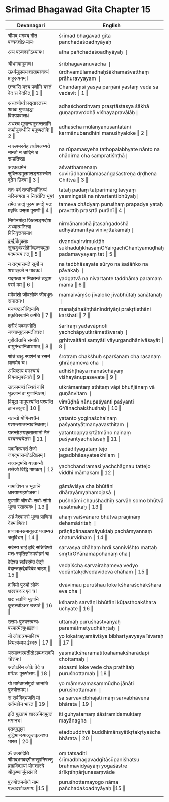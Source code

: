 # Srimad Bhagawad Gita Chapter 15

| Devanagari | English |
| ------ | ------ |
|  |  |
| श्रीमद् भगवद् गीत पन्चदशोऽध्यायः   | śrīmad bhagavad gīta panchadaśoadhyāyaḥ   |
|  |  |
| अथ पञ्चदशोऽध्यायः ❘   | atha pañchadaśoadhyāyaḥ ❘   |
|  |  |
|  |  |
| श्रीभगवानुवाच ❘   | śrībhagavānuvācha ❘   |
| ऊर्ध्वमूलमधःशाखमश्वत्थं प्राहुरव्ययम् ❘   | ūrdhvamūlamadhaḥśākhamaśvatthaṃ prāhuravyayam ❘   |
| छन्दांसि यस्य पर्णानि यस्तं वेद स वेदवित् ‖ 1 ‖   | Chandāṃsi yasya parṇāni yastaṃ veda sa vedavit ‖ 1 ‖   |
|  |  |
| अधश्चोर्ध्वं प्रसृतास्तस्य शाखा गुणप्रवृद्धा विषयप्रवालाः❘   | adhaśchordhvaṃ prasṛtāstasya śākhā guṇapravṛddhā viśhayapravālāḥ❘   |
| अधश्च मूलान्यनुसन्ततानि कर्मानुबन्धीनि मनुष्यलोके ‖ 2 ‖   | adhaścha mūlānyanusantatāni karmānubandhīni manuśhyaloke ‖ 2 ‖   |
|  |  |
| न रूपमस्येह तथोपलभ्यते नान्तो न चादिर्न च सम्प्रतिष्ठा❘   | na rūpamasyeha tathopalabhyate nānto na chādirna cha sampratiśhṭhā❘   |
| अश्वत्थमेनं सुविरूढमूलमसङ्गशस्त्रेण दृढेन छित्त्वा ‖ 3 ‖   | aśvatthamenaṃ suvirūḍhamūlamasaṅgaśastreṇa dṛḍhena Chittvā ‖ 3 ‖   |
|  |  |
| ततः पदं तत्परिमार्गितव्यं यस्मिन्गता न निवर्तन्ति भूयः❘   | tataḥ padaṃ tatparimārgitavyaṃ yasmingatā na nivartanti bhūyaḥ❘   |
| तमेव चाद्यं पुरुषं प्रपद्ये यतः प्रवृत्तिः प्रसृता पुराणी ‖ 4 ‖   | tameva chādyaṃ puruśhaṃ prapadye yataḥ pravṛttiḥ prasṛtā purāṇī ‖ 4 ‖   |
|  |  |
| निर्मानमोहा जितसङ्गदोषा अध्यात्मनित्या विनिवृत्तकामाः❘   | nirmānamohā jitasaṅgadośhā adhyātmanityā vinivṛttakāmāḥ❘   |
| द्वन्द्वैर्विमुक्ताः सुखदुःखसंज्ञैर्गच्छन्त्यमूढाः पदमव्ययं तत् ‖ 5 ‖   | dvandvairvimuktāḥ sukhaduḥkhasaṃGYairgachChantyamūḍhāḥ padamavyayaṃ tat ‖ 5 ‖   |
|  |  |
| न तद्भासयते सूर्यो न शशाङ्को न पावकः ❘   | na tadbhāsayate sūryo na śaśāṅko na pāvakaḥ ❘   |
| यद्गत्वा न निवर्तन्ते तद्धाम परमं मम ‖ 6 ‖   | yadgatvā na nivartante taddhāma paramaṃ mama ‖ 6 ‖   |
|  |  |
| ममैवांशो जीवलोके जीवभूतः सनातनः ❘   | mamaivāṃśo jīvaloke jīvabhūtaḥ sanātanaḥ ❘   |
| मनःषष्ठानीन्द्रियाणि प्रकृतिस्थानि कर्षति ‖ 7 ‖   | manaḥśhaśhṭhānīndriyāṇi prakṛtisthāni karśhati ‖ 7 ‖   |
|  |  |
| शरीरं यदवाप्नोति यच्चाप्युत्क्रामतीश्वरः ❘   | śarīraṃ yadavāpnoti yachchāpyutkrāmatīśvaraḥ ❘   |
| गृहीत्वैतानि संयाति वायुर्गन्धानिवाशयात् ‖ 8 ‖   | gṛhītvaitāni saṃyāti vāyurgandhānivāśayāt ‖ 8 ‖   |
|  |  |
| श्रोत्रं चक्षुः स्पर्शनं च रसनं घ्राणमेव च ❘   | śrotraṃ chakśhuḥ sparśanaṃ cha rasanaṃ ghrāṇameva cha ❘   |
| अधिष्ठाय मनश्चायं विषयानुपसेवते ‖ 9 ‖   | adhiśhṭhāya manaśchāyaṃ viśhayānupasevate ‖ 9 ‖   |
|  |  |
| उत्क्रामन्तं स्थितं वापि भुञ्जानं वा गुणान्वितम् ❘   | utkrāmantaṃ sthitaṃ vāpi bhuñjānaṃ vā guṇānvitam ❘   |
| विमूढा नानुपश्यन्ति पश्यन्ति ज्ञानचक्षुषः ‖ 10 ‖   | vimūḍhā nānupaśyanti paśyanti GYānachakśhuśhaḥ ‖ 10 ‖   |
|  |  |
| यतन्तो योगिनश्चैनं पश्यन्त्यात्मन्यवस्थितम् ❘   | yatanto yoginaśchainaṃ paśyantyātmanyavasthitam ❘   |
| यतन्तोऽप्यकृतात्मानो नैनं पश्यन्त्यचेतसः ‖ 11 ‖   | yatantoapyakṛtātmāno nainaṃ paśyantyachetasaḥ ‖ 11 ‖   |
|  |  |
| यदादित्यगतं तेजो जगद्भासयतेऽखिलम् ❘   | yadādityagataṃ tejo jagadbhāsayateakhilam ❘   |
| यच्चन्द्रमसि यच्चाग्नौ तत्तेजो विद्धि मामकम् ‖ 12 ‖   | yachchandramasi yachchāgnau tattejo viddhi māmakam ‖ 12 ‖   |
|  |  |
| गामाविश्य च भूतानि धारयाम्यहमोजसा ❘   | gāmāviśya cha bhūtāni dhārayāmyahamojasā ❘   |
| पुष्णामि चौषधीः सर्वाः सोमो भूत्वा रसात्मकः ‖ 13 ‖   | puśhṇāmi chauśhadhīḥ sarvāḥ somo bhūtvā rasātmakaḥ ‖ 13 ‖   |
|  |  |
| अहं वैश्वानरो भूत्वा प्राणिनां देहमाश्रितः ❘   | ahaṃ vaiśvānaro bhūtvā prāṇināṃ dehamāśritaḥ ❘   |
| प्राणापानसमायुक्तः पचाम्यन्नं चतुर्विधम् ‖ 14 ‖   | prāṇāpānasamāyuktaḥ pachāmyannaṃ chaturvidham ‖ 14 ‖   |
|  |  |
| सर्वस्य चाहं हृदि सन्निविष्टो मत्तः स्मृतिर्ज्ञानमपोहनं च❘   | sarvasya chāhaṃ hṛdi sanniviśhṭo mattaḥ smṛtirGYānamapohanaṃ cha❘   |
| वेदैश्च सर्वैरहमेव वेद्यो वेदान्तकृद्वेदविदेव चाहम् ‖ 15 ‖   | vedaiścha sarvairahameva vedyo vedāntakṛdvedavideva chāham ‖ 15 ‖   |
|  |  |
| द्वाविमौ पुरुषौ लोके क्षरश्चाक्षर एव च ❘   | dvāvimau puruśhau loke kśharaśchākśhara eva cha ❘   |
| क्षरः सर्वाणि भूतानि कूटस्थोऽक्षर उच्यते ‖ 16 ‖   | kśharaḥ sarvāṇi bhūtāni kūṭasthoakśhara uchyate ‖ 16 ‖   |
|  |  |
| उत्तमः पुरुषस्त्वन्यः परमात्मेत्युधाहृतः ❘   | uttamaḥ puruśhastvanyaḥ paramātmetyudhāhṛtaḥ ❘   |
| यो लोकत्रयमाविश्य बिभर्त्यव्यय ईश्वरः ‖ 17 ‖   | yo lokatrayamāviśya bibhartyavyaya īśvaraḥ ‖ 17 ‖   |
|  |  |
| यस्मात्क्षरमतीतोऽहमक्षरादपि चोत्तमः ❘   | yasmātkśharamatītoahamakśharādapi chottamaḥ ❘   |
| अतोऽस्मि लोके वेदे च प्रथितः पुरुषोत्तमः ‖ 18 ‖   | atoasmi loke vede cha prathitaḥ puruśhottamaḥ ‖ 18 ‖   |
|  |  |
| यो मामेवमसंमूढो जानाति पुरुषोत्तमम् ❘   | yo māmevamasaṃmūḍho jānāti puruśhottamam ❘   |
| स सर्वविद्भजति मां सर्वभावेन भारत ‖ 19 ‖   | sa sarvavidbhajati māṃ sarvabhāvena bhārata ‖ 19 ‖   |
|  |  |
| इति गुह्यतमं शास्त्रमिदमुक्तं मयानघ ❘   | iti guhyatamaṃ śāstramidamuktaṃ mayānagha ❘   |
| एतद्बुद्ध्वा बुद्धिमान्स्यात्कृतकृत्यश्च भारत ‖ 20 ‖   | etadbuddhvā buddhimānsyātkṛtakṛtyaścha bhārata ‖ 20 ‖   |
|  |  |
|  |  |
| ॐ तत्सदिति श्रीमद्भगवद्गीतासूपनिषत्सु ब्रह्मविद्यायां योगशास्त्रे श्रीकृष्णार्जुनसंवादे   | oṃ tatsaditi śrīmadbhagavadgītāsūpaniśhatsu brahmavidyāyāṃ yogaśāstre śrīkṛśhṇārjunasaṃvāde   |
|  |  |
| पुरुषोत्तमयोगो नाम पञ्चदशोऽध्यायः ‖15 ‖   | puruśhottamayogo nāma pañchadaśoadhyāyaḥ ‖15 ‖   |
|  |  |
|  |  |
